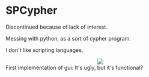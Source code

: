 # SPCypher
Discontinued because of lack of interest.

Messing with python, as a sort of cypher program.

I don't like scripting languages.
<div style="text-align:center">
<img src ="https://cloud.githubusercontent.com/assets/12375983/11987846/2ef9e078-a9ac-11e5-9eb1-e2ce8d2f0694.jpg" /></div>
First implementation of gui: It's ugly, but it's functional?
